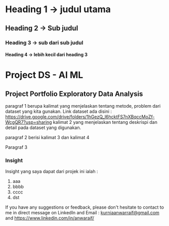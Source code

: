 # Heading 1 -> judul utama
## Heading 2 -> Sub judul
### Heading 3 -> sub dari sub judul
#### Heading 4 -> lebih kecil dari heading 3

# Project DS - AI ML
## Project Portfolio Exploratory Data Analysis

paragraf 1 berupa kalimat yang menjelaskan tentang metode, problem dari dataset yang kita gunakan. Link dataset ada disini : https://drive.google.com/drive/folders/1hGezQ_l6hcktFS7nXBqccMoZf-WcgQR7?usp=sharing 
kalimat 2 yang menjelaskan tentang deskrispi dan detail pada dataset yang digunakan.

paragraf 2 berisi kalimat 3 dan kalimat 4

Paragraf 3

### Insight
Insight yang saya dapat dari projek ini ialah :
1. aaa
2. bbbb
3. cccc
4. dst

If you have any suggestions or feedback, please don't hesitate to contact to me in direct message on LinkedIn and Email : kurniaanwarraif@gmail.com and https://www.linkedin.com/in/anwaraif/
